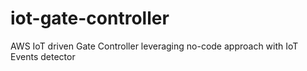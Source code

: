 # iot-gate-controller
AWS IoT driven Gate Controller leveraging no-code approach with IoT Events detector
